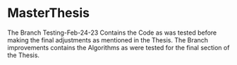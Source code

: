 # MasterThesis

The Branch Testing-Feb-24-23 Contains the Code as was tested before making the final adjustments as mentioned in the Thesis.
The Branch improvements contains the Algorithms as were tested for the final section of the Thesis.
